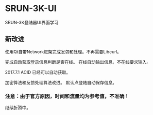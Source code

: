 # SRUN-3K-UI
SRUN-3K登陆器UI界面学习

## 新改进

使用Qt自带Network框架完成发包和处理。不再需要Libcurl。

完成自动获取登录信息判断是否在线。
在线自动输出信息，不在线要求输入。

2017.7.1 ACID 已经可以自动获取。

加密算法和反馈处理算法改进。
默认点登陆自动保存信息。

### 注意：由于官方原因，时间和流量均为参考值，不准确！

继续折腾中。
